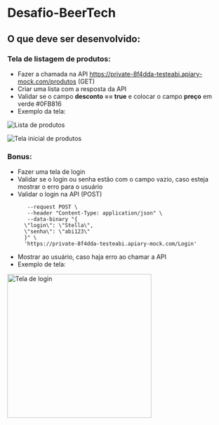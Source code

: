 # Desafio-BeerTech

## O que deve ser desenvolvido:

### Tela de listagem de produtos:
* Fazer a chamada na API https://private-8f4dda-testeabi.apiary-mock.com/produtos (GET)
* Criar uma lista com a resposta da API
* Validar se o campo **desconto == true** e colocar o campo **preço** em verde #0FB816
* Exemplo da tela: 

![Lista de produtos](https://user-images.githubusercontent.com/71178527/99272502-a0f11100-2806-11eb-8dd6-6a7fd38f4118.png)

![Tela inicial de produtos](https://user-images.githubusercontent.com/71178527/99272757-edd4e780-2806-11eb-9be7-06974423ae6b.png)



### Bonus:
* Fazer uma tela de login
* Validar se o login ou senha estão com o campo vazio, caso esteja mostrar o erro para o usuário
* Validar o login na API (POST)
  ```curl --include \
     --request POST \
     --header "Content-Type: application/json" \
     --data-binary "{
    \"login\": \"Stella\",
    \"senha\": \"abi123\" 
    }" \
    'https://private-8f4dda-testeabi.apiary-mock.com/Login'
* Mostrar ao usuário, caso haja erro ao chamar a API
* Exemplo de tela:

<img width="328" alt="Tela de login" src="https://user-images.githubusercontent.com/71178527/99273442-ca5e6c80-2807-11eb-92c6-1e18886585b4.png">
